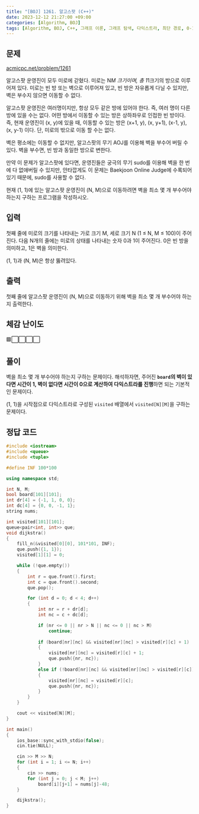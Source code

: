 ```yaml
---
title: "[BOJ] 1261. 알고스팟 (C++)"
date: 2023-12-12 21:27:00 +09:00
categories: [Algorithm, BOJ]
tags: [Algorithm, BOJ, C++, 그래프 이론, 그래프 탐색, 다익스트라, 최단 경로, 0-1 너비 우선 탐색, Gold 4]
---
```

## **문제**
[acmicpc.net/problem/1261](https://www.acmicpc.net/problem/1261)
<br>

알고스팟 운영진이 모두 미로에 갇혔다. 미로는 N*M 크기이며, 총 1*1크기의 방으로 이루어져 있다. 미로는 빈 방 또는 벽으로 이루어져 있고, 빈 방은 자유롭게 다닐 수 있지만, 벽은 부수지 않으면 이동할 수 없다.

알고스팟 운영진은 여러명이지만, 항상 모두 같은 방에 있어야 한다. 즉, 여러 명이 다른 방에 있을 수는 없다. 어떤 방에서 이동할 수 있는 방은 상하좌우로 인접한 빈 방이다. 즉, 현재 운영진이 (x, y)에 있을 때, 이동할 수 있는 방은 (x+1, y), (x, y+1), (x-1, y), (x, y-1) 이다. 단, 미로의 밖으로 이동 할 수는 없다.

벽은 평소에는 이동할 수 없지만, 알고스팟의 무기 AOJ를 이용해 벽을 부수어 버릴 수 있다. 벽을 부수면, 빈 방과 동일한 방으로 변한다.

만약 이 문제가 알고스팟에 있다면, 운영진들은 궁극의 무기 sudo를 이용해 벽을 한 번에 다 없애버릴 수 있지만, 안타깝게도 이 문제는 Baekjoon Online Judge에 수록되어 있기 때문에, sudo를 사용할 수 없다.

현재 (1, 1)에 있는 알고스팟 운영진이 (N, M)으로 이동하려면 벽을 최소 몇 개 부수어야 하는지 구하는 프로그램을 작성하시오.
<br>

## **입력**
첫째 줄에 미로의 크기를 나타내는 가로 크기 M, 세로 크기 N (1 ≤ N, M ≤ 100)이 주어진다. 다음 N개의 줄에는 미로의 상태를 나타내는 숫자 0과 1이 주어진다. 0은 빈 방을 의미하고, 1은 벽을 의미한다.

(1, 1)과 (N, M)은 항상 뚫려있다.
<br>

## **출력**
첫째 줄에 알고스팟 운영진이 (N, M)으로 이동하기 위해 벽을 최소 몇 개 부수어야 하는지 출력한다.
<br>

## **체감 난이도**
🟩⬜⬜⬜⬜
<br>

## **풀이**
벽을 최소 몇 개 부수어야 하는지 구하는 문제이다. 해석하자면, 주어진 **`board`의 벽이 있다면 시간이 1, 벽이 없다면 시간이 0으로 계산하여 다익스트라를 진행**하면 되는 기본적인 문제이다.

(1, 1)을 시작점으로 다익스트라로 구성된 `visited` 배열에서 `visited[N][M]`을 구하는 문제이다.
<br>

## **정답 코드**
```c++
#include <iostream>
#include <queue>
#include <tuple>

#define INF 100*100

using namespace std;

int N, M;
bool board[101][101];
int dr[4] = {-1, 1, 0, 0};
int dc[4] = {0, 0, -1, 1};
string nums;

int visited[101][101];
queue<pair<int, int>> que;
void dijkstra()
{
    fill_n(&visited[0][0], 101*101, INF);
    que.push({1, 1});
    visited[1][1] = 0;

    while (!que.empty())
    {
        int r = que.front().first;
        int c = que.front().second;
        que.pop();

        for (int d = 0; d < 4; d++)
        {
            int nr = r + dr[d];
            int nc = c + dc[d];

            if (nr <= 0 || nr > N || nc <= 0 || nc > M)
                continue;
            
            if (board[nr][nc] && visited[nr][nc] > visited[r][c] + 1)
            {
                visited[nr][nc] = visited[r][c] + 1;
                que.push({nr, nc});
            }
            else if (!board[nr][nc] && visited[nr][nc] > visited[r][c])
            {
                visited[nr][nc] = visited[r][c];
                que.push({nr, nc});
            }
        }
    }

    cout << visited[N][M];
}

int main()
{
    ios_base::sync_with_stdio(false);
    cin.tie(NULL);

    cin >> M >> N;
    for (int i = 1; i <= N; i++)
    {
        cin >> nums;
        for (int j = 0; j < M; j++)
            board[i][j+1] = nums[j]-48;
    }

    dijkstra();
}
```